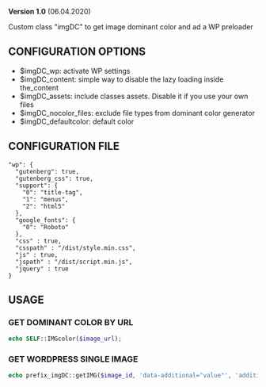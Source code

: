 **Version 1.0** (06.04.2020)

Custom class "imgDC" to get image dominant color and ad a WP preloader

## CONFIGURATION OPTIONS
* $imgDC_wp: activate WP settings
* $imgDC_content: simple way to disable the lazy loading inside the_content
* $imgDC_assets: include classes assets. Disable it if you use your own files
* $imgDC_nocolor_files: exclude file types from dominant color generator
* $imgDC_defaultcolor: default color

## CONFIGURATION FILE
```
"wp": {
  "gutenberg": true,
  "gutenberg_css": true,
  "support": {
    "0": "title-tag",
    "1": "menus",
    "2": "html5"
  },
  "google_fonts": {
    "0": "Roboto"
  },
  "css" : true,
  "csspath" : "/dist/style.min.css",
  "js" : true,
  "jspath" : "/dist/script.min.js",
  "jquery" : true
}
```

## USAGE

### GET DOMINANT COLOR BY URL
```php
echo SELF::IMGcolor($image_url);
```

### GET WORDPRESS SINGLE IMAGE
```php
echo prefix_imgDC::getIMG($image_id, 'data-additional="value"', 'additional_css');
```

